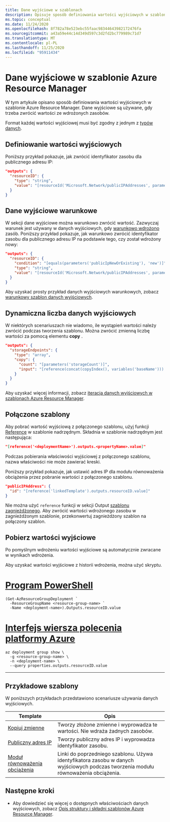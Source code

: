 ```yaml
---
title: Dane wyjściowe w szablonach
description: Opisuje sposób definiowania wartości wyjściowych w szablonie Azure Resource Manager.
ms.topic: conceptual
ms.date: 11/24/2020
ms.openlocfilehash: 8f782a78e523ebc55faac98344643982172476fa
ms.sourcegitcommit: a43a59e44c14d349d597c3d2fd2bc779989c71d7
ms.translationtype: MT
ms.contentlocale: pl-PL
ms.lasthandoff: 11/25/2020
ms.locfileid: "95911434"
---
```

# <a name="outputs-in-azure-resource-manager-template"></a>Dane wyjściowe w szablonie Azure Resource Manager

W tym artykule opisano sposób definiowania wartości wyjściowych w szablonie Azure Resource Manager. Dane wyjściowe są używane, gdy trzeba zwrócić wartości ze wdrożonych zasobów.

Format każdej wartości wyjściowej musi być zgodny z jednym z [typów danych](template-syntax.md#data-types).

## <a name="define-output-values"></a>Definiowanie wartości wyjściowych

Poniższy przykład pokazuje, jak zwrócić identyfikator zasobu dla publicznego adresu IP:

```json
"outputs": {
  "resourceID": {
    "type": "string",
    "value": "[resourceId('Microsoft.Network/publicIPAddresses', parameters('publicIPAddresses_name'))]"
  }
}
```

## <a name="conditional-output"></a>Dane wyjściowe warunkowe

W sekcji dane wyjściowe można warunkowo zwrócić wartość. Zazwyczaj warunek jest używany w danych wyjściowych, gdy [warunkowo wdrożono](conditional-resource-deployment.md) zasób. Poniższy przykład pokazuje, jak warunkowo zwrócić identyfikator zasobu dla publicznego adresu IP na podstawie tego, czy został wdrożony nowy:

```json
"outputs": {
  "resourceID": {
    "condition": "[equals(parameters('publicIpNewOrExisting'), 'new')]",
    "type": "string",
    "value": "[resourceId('Microsoft.Network/publicIPAddresses', parameters('publicIPAddresses_name'))]"
  }
}
```

Aby uzyskać prosty przykład danych wyjściowych warunkowych, zobacz [warunkowy szablon danych wyjściowych](https://github.com/bmoore-msft/AzureRM-Samples/blob/master/conditional-output/azuredeploy.json).

## <a name="dynamic-number-of-outputs"></a>Dynamiczna liczba danych wyjściowych

W niektórych scenariuszach nie wiadomo, ile wystąpień wartości należy zwrócić podczas tworzenia szablonu. Można zwrócić zmienną liczbę wartości za pomocą elementu **copy** .

```json
"outputs": {
  "storageEndpoints": {
    "type": "array",
    "copy": {
      "count": "[parameters('storageCount')]",
      "input": "[reference(concat(copyIndex(), variables('baseName'))).primaryEndpoints.blob]"
    }
  }
}
```

Aby uzyskać więcej informacji, zobacz [iteracja danych wyjściowych w szablonach Azure Resource Manager](copy-outputs.md).

## <a name="linked-templates"></a>Połączone szablony

Aby pobrać wartość wyjściową z połączonego szablonu, użyj funkcji [Reference](template-functions-resource.md#reference) w szablonie nadrzędnym. Składnia w szablonie nadrzędnym jest następująca:

```json
"[reference('<deploymentName>').outputs.<propertyName>.value]"
```

Podczas pobierania właściwości wyjściowej z połączonego szablonu, nazwa właściwości nie może zawierać kreski.

Poniższy przykład pokazuje, jak ustawić adres IP dla modułu równoważenia obciążenia przez pobranie wartości z połączonego szablonu.

```json
"publicIPAddress": {
  "id": "[reference('linkedTemplate').outputs.resourceID.value]"
}
```

Nie można użyć `reference` funkcji w sekcji Output [szablonu zagnieżdżonego](linked-templates.md#nested-template). Aby zwrócić wartości wdrożonego zasobu w zagnieżdżonym szablonie, przekonwertuj zagnieżdżony szablon na połączony szablon.

## <a name="get-output-values"></a>Pobierz wartości wyjściowe

Po pomyślnym wdrożeniu wartości wyjściowe są automatycznie zwracane w wynikach wdrożenia.

Aby uzyskać wartości wyjściowe z historii wdrożenia, można użyć skryptu.

# <a name="powershell"></a>[Program PowerShell](#tab/azure-powershell)

```azurepowershell-interactive
(Get-AzResourceGroupDeployment `
  -ResourceGroupName <resource-group-name> `
  -Name <deployment-name>).Outputs.resourceID.value
```

# <a name="azure-cli"></a>[Interfejs wiersza polecenia platformy Azure](#tab/azure-cli)

```azurecli-interactive
az deployment group show \
  -g <resource-group-name> \
  -n <deployment-name> \
  --query properties.outputs.resourceID.value
```

---

## <a name="example-templates"></a>Przykładowe szablony

W poniższych przykładach przedstawiono scenariusze używania danych wyjściowych.

|Template  |Opis  |
|---------|---------|
|[Kopiuj zmienne](https://github.com/Azure/azure-docs-json-samples/blob/master/azure-resource-manager/multipleinstance/copyvariables.json) | Tworzy złożone zmienne i wyprowadza te wartości. Nie wdraża żadnych zasobów. |
|[Publiczny adres IP](https://github.com/Azure/azure-docs-json-samples/blob/master/azure-resource-manager/linkedtemplates/public-ip.json) | Tworzy publiczny adres IP i wyprowadza identyfikator zasobu. |
|[Moduł równoważenia obciążenia](https://github.com/Azure/azure-docs-json-samples/blob/master/azure-resource-manager/linkedtemplates/public-ip-parentloadbalancer.json) | Linki do poprzedniego szablonu. Używa identyfikatora zasobu w danych wyjściowych podczas tworzenia modułu równoważenia obciążenia. |

## <a name="next-steps"></a>Następne kroki

* Aby dowiedzieć się więcej o dostępnych właściwościach danych wyjściowych, zobacz [Opis struktury i składni szablonów Azure Resource Manager](template-syntax.md).
